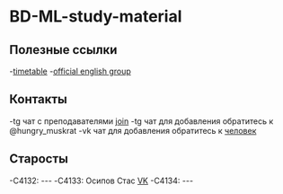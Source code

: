 # BD-ML-study-material

## Полезные ссылки
-[timetable](https://docs.google.com/document/d/1Id2FJN43KsOOIsTO9Utt3FIH3IQdeKqBDX9QIIN1z70/edit)
-[official english group](https://vk.com/english_ifmo) 

## Контакты
-tg чат с преподавателями [join](https://t.me/joinchat/EeTCjEfAv8W_V049jWMQKw)
-tg чат для добавления обратитесь к @hungry_muskrat
-vk чат для добавления обратитесь к [человек](https://vk.com/id183492271)

## Старосты
-С4132: ---
-C4133: Осипов Стас [VK](https://vk.com/nemzs) 
-C4134: ---

